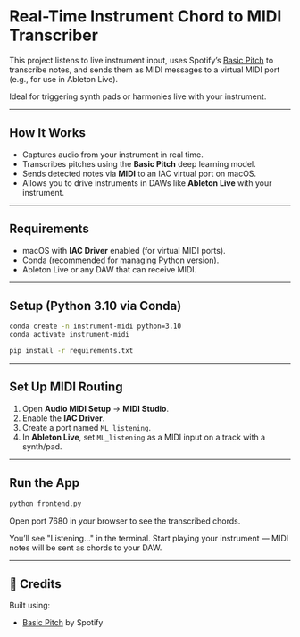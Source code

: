 # Real-Time Instrument Chord to MIDI Transcriber

This project listens to live instrument input, uses Spotify’s [Basic Pitch](https://github.com/spotify/basic-pitch) to transcribe notes, and sends them as MIDI messages to a virtual MIDI port (e.g., for use in Ableton Live).

Ideal for triggering synth pads or harmonies live with your instrument.

---

## How It Works

- Captures audio from your instrument in real time.
- Transcribes pitches using the **Basic Pitch** deep learning model.
- Sends detected notes via **MIDI** to an IAC virtual port on macOS.
- Allows you to drive instruments in DAWs like **Ableton Live** with your instrument.

---

## Requirements

- macOS with **IAC Driver** enabled (for virtual MIDI ports).
- Conda (recommended for managing Python version).
- Ableton Live or any DAW that can receive MIDI.

---

## Setup (Python 3.10 via Conda)

```bash
conda create -n instrument-midi python=3.10
conda activate instrument-midi

pip install -r requirements.txt
```

---

## Set Up MIDI Routing

1. Open **Audio MIDI Setup** → **MIDI Studio**.
2. Enable the **IAC Driver**.
3. Create a port named `ML_listening`.
4. In **Ableton Live**, set `ML_listening` as a MIDI input on a track with a synth/pad.

---

## Run the App

```bash
python frontend.py
```

Open port 7680 in your browser to see the transcribed chords.

You’ll see "Listening..." in the terminal. Start playing your instrument — MIDI notes will be sent as chords to your DAW.

---

## 📝 Credits

Built using:
- [Basic Pitch](https://github.com/spotify/basic-pitch) by Spotify
